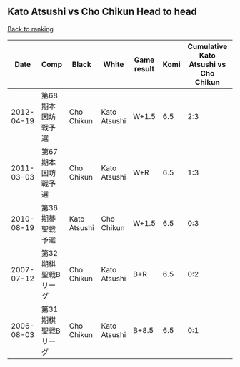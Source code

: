 ## Kato Atsushi vs Cho Chikun Head to head

[Back to ranking](../../index.md)




| **Date** | **Comp** | **Black** | **White** | **Game result** | **Komi** | **Cumulative Kato Atsushi vs Cho Chikun** | **Kato Atsushi streak** | **Cho Chikun streak** | 
| --- | --- | --- | --- | --- | --- | --- | --- | --- |
| 2012-04-19 | 第68期本因坊戦予選 | Cho Chikun | Kato Atsushi | W+1.5 | 6.5 | 2:3 | 2 | 0 | 
| 2011-03-03 | 第67期本因坊戦予選 | Cho Chikun | Kato Atsushi | W+R | 6.5 | 1:3 | 1 | 0 | 
| 2010-08-19 | 第36期碁聖戦予選 | Kato Atsushi | Cho Chikun | W+1.5 | 6.5 | 0:3 | 0 | 3 | 
| 2007-07-12 | 第32期棋聖戦Bリーグ | Cho Chikun | Kato Atsushi | B+R | 6.5 | 0:2 | 0 | 2 | 
| 2006-08-03 | 第31期棋聖戦Bリーグ | Cho Chikun | Kato Atsushi | B+8.5 | 6.5 | 0:1 | 0 | 1 |




